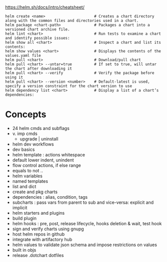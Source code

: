 https://helm.sh/docs/intro/cheatsheet/

```
helm create <name>                      # Creates a chart directory along with the common files and directories used in a chart.
helm package <chart-path>               # Packages a chart into a versioned chart archive file.
helm lint <chart>                       # Run tests to examine a chart and identify possible issues:
helm show all <chart>                   # Inspect a chart and list its contents:
helm show values <chart>                # Displays the contents of the values.yaml file
helm pull <chart>                       # Download/pull chart 
helm pull <chart> --untar=true          # If set to true, will untar the chart after downloading it
helm pull <chart> --verify              # Verify the package before using it
helm pull <chart> --version <number>    # Default-latest is used, specify a version constraint for the chart version to use
helm dependency list <chart>            # Display a list of a chart’s dependencies:
```

# Concepts
- 24 helm cmds and subflags
- v. imp cmds
  - upgrade | uninstall
- helm dev workflows
- dev basics
- helm template : actions whitespace
- default lower indent, unindent
- flow control actions, if else range
- equals to not ..
- helm variables
- named templates
- list and dict
- create and pkg charts
- dependencies : alias, condition, tags
- subcharts : pass vars from parent to sub and vice-versa: explicit and implicit
- helm starters and plugins
- build plugin
- helm hooks : pre, post, release lifecycle, hooks deletion & wait, test hook
- sign and verify charts using gnupg
- host helm repos in github
- integrate with artifactory hub
- helm values to validate json schema and impose restrictions on values 
- built in objs
- release .dotchart dotfiles

